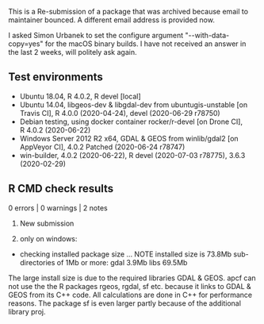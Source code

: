 
This is a Re-submission of a package that was archived because email to maintainer bounced. A different email address is provided now.

I asked Simon Urbanek to set the configure argument "--with-data-copy=yes" for the macOS binary builds. I have not received an answer in the last 2 weeks, will politely ask again.




## Test environments
* Ubuntu 18.04, R 4.0.2, R devel [local]
* Ubuntu 14.04, libgeos-dev & libgdal-dev from ubuntugis-unstable [on Travis CI], 
  R 4.0.0 (2020-04-24), devel (2020-06-29 r78750)
* Debian testing, using docker container rocker/r-devel [on Drone CI],  
  R 4.0.2 (2020-06-22)
* Windows Server 2012 R2 x64, GDAL & GEOS from winlib/gdal2 [on AppVeyor CI],
  4.0.2 Patched (2020-06-24 r78747)
* win-builder, 4.0.2 (2020-06-22), R devel (2020-07-03 r78775), 3.6.3 (2020-02-29)


## R CMD check results
0 errors | 0 warnings | 2 notes

1) New submission

2) only on windows: 
* checking installed package size ... NOTE
  installed size is 73.8Mb
  sub-directories of 1Mb or more:
    gdal   3.9Mb
    libs  69.5Mb
      
The large install size is due to the required libraries GDAL & GEOS. apcf can not use the the R packages rgeos, rgdal, sf etc. because it links to GDAL & GEOS from its C++ code. All calculations are done in C++ for performance reasons. The package sf is even larger partly because of the additional library proj.
